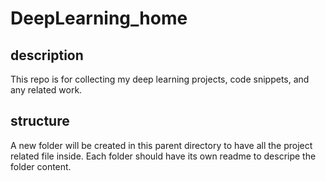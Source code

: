 # DeepLearning_home

## description
This repo is for collecting my deep learning projects, code snippets, and any related work.

## structure
A new folder will be created in this parent directory to have all the project related file inside. Each folder should have its own readme to descripe the folder content.

